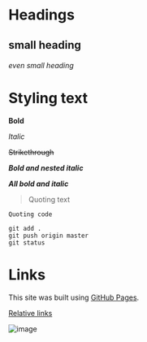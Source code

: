 # Headings
## small heading
###### even small heading


# Styling text
  **Bold**
  
  _Italic_
  
  ~~Strikethrough~~
  
  **_Bold and nested italic_**
  
  ***All bold and italic***
  
  >Quoting text
  
  `Quoting code`
  
  ```
  git add .
  git push origin master
  git status
  ```
  
  
  # Links
  This site was built using [GitHub Pages](https://pages.github.com/).
  
  [Relative links](./Git_and_GitHub_notes.txt)
  
  ![image](https://foundations.projectpythia.org/_images/GitHub-logo.png)
